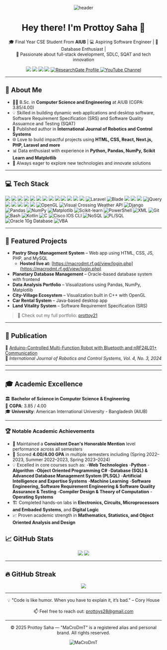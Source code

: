 <!-- Profile Header -->
<p align="center">
  <img src="https://capsule-render.vercel.app/api?type=waving&color=0E9AA7&height=200&section=header&text=Prottoy%20Saha&fontSize=50&fontColor=ffffff" alt="header"/>
</p>

<h1 align="center">Hey there! I'm Prottoy Saha 👋</h1>

<p align="center">
  🎓 Final Year CSE Student From  <b>AIUB</b> | 💻 Aspiring Software Engineer | 💾 Database Enthusiast |  
  <br>
  🌱 Passionate about full-stack development, SDLC, SQAT and tech innovation
</p>

<p align="center">
  <a href="mailto:prottoys28@gmail.com"><img src="https://img.shields.io/badge/Email-D14836?style=for-the-badge&logo=gmail&logoColor=white" /></a>
  <a href="https://github.com/MaCroDmT"><img src="https://img.shields.io/badge/GitHub-black?style=for-the-badge&logo=github&logoColor=white" /></a>
  <a href="https://www.linkedin.com/in/prottoy-saha-736097357/"><img src="https://img.shields.io/badge/LinkedIn-blue?style=for-the-badge&logo=linkedin&logoColor=white" /></a>
  <a href="https://sites.google.com/view/prottoy21"><img src="https://img.shields.io/badge/Portfolio-0E9AA7?style=for-the-badge&logo=google-chrome&logoColor=white" /></a>
  <a href="https://www.researchgate.net/profile/Prottoy-Saha-3?ev=hdr_xprf" target="_blank" rel="noopener noreferrer">
  <img src="https://img.shields.io/badge/ResearchGate-00CCBB?style=for-the-badge&logo=researchgate&logoColor=white" alt="ResearchGate Profile" />
  </a>
 <a href="https://www.youtube.com/@macrodmt35lightning" target="_blank" rel="noopener noreferrer">
  <img src="https://img.shields.io/badge/YouTube-FF0000?style=for-the-badge&logo=youtube&logoColor=white" alt="YouTube Channel" />
</a>

</p>

---

## 🧠 About Me

- 🧑‍🎓 B.Sc. in **Computer Science and Engineering** at AIUB (CGPA: 3.85/4.00)
- 💡 Skilled in building dynamic web applications and desktop software, Software Requirement Specification (SRS) and Software Quality Assuarnce and Testing (SQAT)
- 🤖 Published author in **International Journal of Robotics and Control Systems**
- 🌐 Love to build impactful projects using **HTML, CSS, React, Next.js, PHP, Laravel and more**
- 📊 Data enthusiast with experience in **Python, Pandas, NumPy, Scikit Learn and Matplotlib**
- 🚀 Always eager to explore new technologies and innovate solutions

---

## 💻 Tech Stack

<p>
  <img src="https://img.shields.io/badge/C++-00599C?style=flat&logo=c%2B%2B&logoColor=white"/>
  <img src="https://img.shields.io/badge/Python-3776AB?style=flat&logo=python&logoColor=white"/>
  <img src="https://img.shields.io/badge/Java-007396?style=flat&logo=java&logoColor=white"/>
  <img src="https://img.shields.io/badge/C%23-239120?style=flat&logo=c-sharp&logoColor=white"/>
  <img src="https://img.shields.io/badge/JavaScript-F7DF1E?style=flat&logo=javascript&logoColor=black"/>
  <img src="https://img.shields.io/badge/PHP-777BB4?style=flat&logo=php&logoColor=white"/>
  <img src="https://img.shields.io/badge/HTML-E34F26?style=flat&logo=html5&logoColor=white"/>
  <img src="https://img.shields.io/badge/CSS-1572B6?style=flat&logo=css3&logoColor=white"/>
  <img src="https://img.shields.io/badge/React-61DAFB?style=flat&logo=react&logoColor=black"/>
  <img src="https://img.shields.io/badge/Next.js-000000?style=flat&logo=nextdotjs&logoColor=white"/>
  <img src="https://img.shields.io/badge/JSON-000000?style=flat&logo=json&logoColor=white"/>
  <img src="https://img.shields.io/badge/XML-0060AA?style=flat&logo=w3c&logoColor=white"/>
  <img src="https://img.shields.io/badge/MySQL-4479A1?style=flat&logo=mysql&logoColor=white"/>
  <img src="https://img.shields.io/badge/Laravel-F55247?style=flat&logo=laravel&logoColor=white" alt="Laravel"/>
  <img src="https://img.shields.io/badge/Blade-F55247?style=flat&logo=laravel&logoColor=white" alt="Blade"/>
  <img src="https://img.shields.io/badge/Oracle-F80000?style=flat&logo=oracle&logoColor=white"/>
  <img src="https://img.shields.io/badge/MSSQL-CC2927?style=flat&logo=microsoft-sql-server&logoColor=white"/>
  <img src="https://img.shields.io/badge/MongoDB-47A248?style=flat&logo=mongodb&logoColor=white"/>
  <img src="https://img.shields.io/badge/jQuery-0769AD?style=for-the-badge&logo=jquery&logoColor=white" alt="jQuery" />
  <img src="https://img.shields.io/badge/Arduino-00979D?style=flat&logo=arduino&logoColor=white"/>
  <img src="https://img.shields.io/badge/Assembly-6E4C13?style=flat&logoColor=white"/>
  <img src="https://img.shields.io/badge/Shell_Script-121011?style=flat&logo=gnu-bash&logoColor=white"/>
  <img src="https://img.shields.io/badge/LaTeX-47A141?style=flat&logo=latex&logoColor=white"/>
  <img src="https://img.shields.io/badge/MATLAB-0076A8?style=flat&logo=MathWorks&logoColor=white"/>
  <img src="https://img.shields.io/badge/OpenGL-5586A4?style=for-the-badge&logo=opengl&logoColor=white" alt="OpenGL" />
  <img src="https://img.shields.io/badge/Weather_API-Visual_Crossing-00BFFF?style=flat&logo=cloud&logoColor=white" alt="Visual Crossing Weather API" />
  <img src="https://img.shields.io/badge/Django-092E20?style=flat&logo=django&logoColor=white" alt="Django"/>
  <img src="https://img.shields.io/badge/Pandas-150458?style=flat&logo=pandas&logoColor=white" alt="Pandas"/>
  <img src="https://img.shields.io/badge/NumPy-013243?style=flat&logo=numpy&logoColor=white" alt="NumPy"/>
  <img src="https://img.shields.io/badge/Matplotlib-11557C?style=flat&logo=matplotlib&logoColor=white" alt="Matplotlib"/>
  <img src="https://img.shields.io/badge/Scikit--learn-F7931E?style=flat&logo=scikit-learn&logoColor=white" alt="Scikit-learn"/>
  <img src="https://img.shields.io/badge/PowerShell-5391FE?style=flat&logo=powershell&logoColor=white" alt="PowerShell"/>
  <img src="https://img.shields.io/badge/XML-FF6600?style=flat&logo=xml&logoColor=white" alt="XML"/>
  <img src="https://img.shields.io/badge/Git-F05032?style=flat&logo=git&logoColor=white" alt="Git"/>
  <img src="https://img.shields.io/badge/Bash-4EAA25?style=flat&logo=gnu-bash&logoColor=white" alt="Bash"/>
  <img src="https://img.shields.io/badge/Kotlin-7F52FF?style=flat&logo=kotlin&logoColor=white" alt="Kotlin"/>
  <img src="https://img.shields.io/badge/C-A8B9CC?style=flat&logo=c&logoColor=white" alt="C"/>
  <img src="https://img.shields.io/badge/Cisco_IOS_CLI-1BA0D7?style=flat&logo=cisco&logoColor=white" alt="Cisco IOS CLI"/>
  <img src="https://img.shields.io/badge/NoSQL-4285F4?style=flat&logo=databricks&logoColor=white" alt="NoSQL"/>
  <img src="https://img.shields.io/badge/PL%2FSQL-F80000?style=flat&logo=oracle&logoColor=white" alt="PL/SQL"/>
  <img src="https://img.shields.io/badge/Oracle_10g_DB-F80000?style=flat&logo=oracle&logoColor=white" alt="Oracle 10g Database"/>
  <img src="https://img.shields.io/badge/VBA-2C2C2C?style=flat&logo=visual-basic&logoColor=white" alt="VBA"/>











</p>

---

## 🧩 Featured Projects

- **Pastry Shop Management System** – Web app using HTML, CSS, JS, PHP, and MySQL  
  - **Hosted live at:** [https://macrodmt.rf.gd/view/login.php](https://macrodmt.rf.gd/view/login.php)
- **Planetary Database Management** – Oracle-based database system with frontend  
- **Data Analysis Portfolio** – Visualizations using Pandas, NumPy, Matplotlib  
- **City-Village Ecosystem** – Visualization built in C++ with OpenGL  
- **Car Rental System** – Java-based desktop app  
- **Land Vitality System** – Software Requirement Specification (SRS)

> 📌 Check out my full portfolio: [prottoy21](https://sites.google.com/view/prottoy21)

---

## 📜 Publication

🧾 [Arduino-Controlled Multi-Function Robot with Bluetooth and nRF24L01+ Communication](https://www.researchgate.net/publication/384237343_Arduino-Controlled_Multi-Function_Robot_with_Bluetooth_and_nRF24L01_Communication)  
📰 *International Journal of Robotics and Control Systems, Vol. 4, No. 3, 2024*

---


---

## 🎓 Academic Excellence

🏛️ **Bachelor of Science in Computer Science & Engineering**  
🎯 **CGPA**: 3.85 / 4.00  
🎓 **University**: American International University - Bangladesh (AIUB)  

---

### 🏆 Notable Academic Achievements

- 📌 Maintained a **Consistent Dean's Honorable Mention** level performance across all semesters
- 🧠 Scored **4.00/4.00 GPA** in multiple semesters including (Spring 2022–2023, Summer 2022–2023, Spring 2023–2024)
- 💡 Excelled in core courses such as:
-**Web Technologies**
-**Python**
-**Algorithm**
-**Object Oriented Programming C#**
-**Database (SQL) & Advanced Database Management System (PLSQL)**
-**Artificial Intelligence and Expertise Systems**
-**Machine Learning**
-**Software Engineering, Software Requirement Engineering & Software Quality Assurance & Testing**
-**Compiler Design & Theory of Computation**
-**Operating Systems**
- 🏗️ Completed hands-on labs in **Electronics, Circuits, Microprocessors and Embaded Systems**, and **Digital Logic**
- 📈 Proven academic strength in **Mathematics, Statistics, and Object Oriented Analysis and Design**

## 📈 GitHub Stats

<p align="center">
  <img src="https://github-readme-stats.vercel.app/api?username=MaCroDmT&show_icons=true&theme=tokyonight" />
  <img src="https://github-readme-stats.vercel.app/api/top-langs/?username=MaCroDmT&layout=compact&theme=tokyonight" />
</p>

---

## 🔥 GitHub Streak

<p align="center">
  <img src="https://streak-stats.demolab.com?user=MaCroDmT&theme=dark" />
</p>

---

<p align="center">
  💡 "Code is like humor. When you have to explain it, it’s bad." – Cory House
  <br><br>
  📫 Feel free to reach out: <a href="mailto:prottoys28@gmail.com">prottoys28@gmail.com</a>
</p>

---

<p align="center">
  © 2025 Prottoy Saha — "MaCroDmT" is a registered alias and personal brand.  
  All rights reserved.
</p>


<p align="center">
  <img src="https://komarev.com/ghpvc/?username=MaCroDmT&label=Profile%20Views&color=0e75b6&style=flat" alt="MaCroDmT" />
</p>


